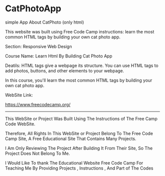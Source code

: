 # CatPhotoApp
simple App About CatPhoto (only html) 

This website was built using Free Code Camp instructions: learn the most common HTML tags by building your own cat photo app.

Section: Responsive Web Design 

Course Name: Learn Html By Building Cat Photo App

Deatils: HTML tags give a webpage its structure. You can use HTML tags to add photos, buttons, and other elements to your webpage.

In this course, you'll learn the most common HTML tags by building your own cat photo app.

WebSite Link: 

https://www.freecodecamp.org/




---------------------------------------------------------------------------------------------------------------------------------------------------------------------------------------------------------------------


This WebSite or Project Was Built Using The Instructions of The Free Camp Code WebSite.

Therefore, All Rights In This WebSite or Project Belong To The Free Code Camp Site, A Free Educational Site That Contains Many Projects.

I Am Only Reviewing The Project After Building It From Their Site, So The Project Does Not Belong To Me.

I Would Like To thank The Educational Website Free Code Camp For Teaching Me By Providing Projects , Instructions , And Part of The Codes
